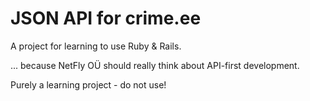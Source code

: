 # JSON API for crime.ee

A project for learning to use Ruby & Rails.

... because NetFly OÜ should really think about API-first development.

Purely a learning project - do not use!
